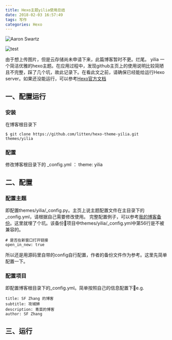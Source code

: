 ```yaml
---
title: Hexo主题yilia使用总结
date: 2018-02-03 16:57:49
tags: 写作 
categories: Hexo
---
```



![Aaron Swartz](https://raw.githubusercontent.com/smshen/MarkdownPhotos/master/Res/test.jpg)

![test](http://p4djts42a.bkt.clouddn.com/http%E5%B1%82%E5%88%86%E5%B8%83.png)


由于想上传图片，但是云存储尚未申请下来，此篇博客暂时不更。烂尾。
yilia 一个简洁优雅的hexo主题。在应用过程中，发现github主页上的使用说明比较简陋且不完整，踩了几个坑，故此记录下。在看此文之前，请确保已经能给运行Hexo server。如果还没能运行，可以参考[Hexo官方文档](https://hexo.io/zh-cn/docs/)

## 一、配置运行

### 安装
在博客根目录下
```
$ git clone https://github.com/litten/hexo-theme-yilia.git themes/yilia
```
### 配置
修改博客根目录下的 _config.yml ： theme: yilia

## 二、配置

### 配置主题 
即配置themes/yilia/_config.py。主页上说主题配置文件在主目录下的_config.yml，请根据自己需要修改使用。 完整配置例子，可以参考[我的博客备份](https://github.com/litten/BlogBackup)。这里就埋了个坑。该备份项目中themes/yilia/_config.yml中第56行是不被兼容的。
```
# 是否在新窗口打开链接
open_in_new: true
```
所以还是用源码里自带的config自行配置，作者的备份文件作为参考。这里先简单配置一下。

### 配置项目
即配置博客根目录下的_config.yml。简单按照自己的信息配置下e.g.
```
title: SF Zhang 的博客
subtitle: 攻城狮
description: 青菜的博客
author: SF Zhang
```

## 三、运行

